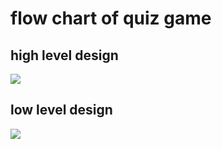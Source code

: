 # flow chart of quiz game
## high level design
![](https://media.cheggcdn.com/media/57e/57e43c37-e15a-4311-924a-bfaf4c3b3ded/php2l861t)

## low level design
![](https://1.bp.blogspot.com/-QyemNMjp7qo/Xnv9yN_SnYI/AAAAAAAAA5s/PomfM9VdNj4bZCMKILGFBt_ARxAOzHlwgCLcBGAsYHQ/s1600/FlowChart_Quiz.jpeg)



